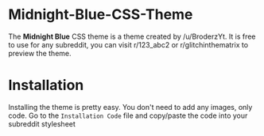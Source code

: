 # Midnight-Blue-CSS-Theme

The **Midnight Blue** CSS theme is a theme created by /u/BroderzYt. It is free to use for any subreddit, you can visit r/123_abc2 or r/glitchinthematrix to preview the theme.

# Installation

Installing the theme is pretty easy. You don't need to add any images, only code. Go to the  `Installation Code` file and copy/paste the code into your subreddit stylesheet
